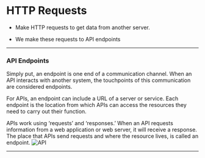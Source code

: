 # HTTP Requests

* Make HTTP requests to get data from another server.

* We make these requests to API endpoints

***

### API Endpoints

Simply put, an endpoint is one end of a communication channel. When an API interacts with another system, the touchpoints of this communication are considered endpoints. 

For APIs, an endpoint can include a URL of a server or service. Each endpoint is the location from which APIs can access the resources they need to carry out their function.

APIs work using ‘requests’ and ‘responses.’ When an API requests information from a web application or web server, it will receive a response. The place that APIs send requests and where the resource lives, is called an endpoint.
![API][APIEndpoints]

[APIEndpoints]:https://help.klaviyo.com/hc/article_attachments/360060901452/whatisanAPI_copy.png


***